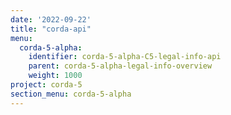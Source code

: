 ```yaml
---
date: '2022-09-22'
title: "corda-api"
menu:
  corda-5-alpha:
    identifier: corda-5-alpha-C5-legal-info-api
    parent: corda-5-alpha-legal-info-overview
    weight: 1000
project: corda-5
section_menu: corda-5-alpha
---
```

